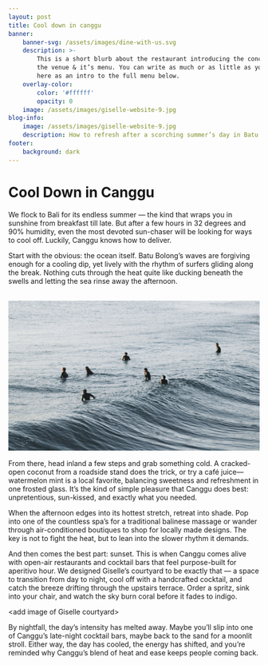 ```yaml
---
layout: post
title: Cool down in canggu
banner:
    banner-svg: /assets/images/dine-with-us.svg
    description: >-
        This is a short blurb about the restaurant introducing the concept of
        the venue & it’s menu. You can write as much or as little as you like
        here as an intro to the full menu below.
    overlay-color:
        color: '#ffffff'
        opacity: 0
    image: /assets/images/giselle-website-9.jpg
blog-info:
    image: /assets/images/giselle-website-9.jpg
    description: How to refresh after a scorching summer’s day in Batu Balong.
footer:
    background: dark
---
```

# Cool Down in Canggu

We flock to Bali for its endless summer — the kind that wraps you in sunshine from breakfast till late. But after a few hours in 32 degrees and 90% humidity, even the most devoted sun-chaser will be looking for ways to cool off. Luckily, Canggu knows how to deliver.

Start with the obvious: the ocean itself. Batu Bolong’s waves are forgiving enough for a cooling dip, yet lively with the rhythm of surfers gliding along the break. Nothing cuts through the heat quite like ducking beneath the swells and letting the sea rinse away the afternoon.

&nbsp;![](/uploads/ocean-surf.jpg)

From there, head inland a few steps and grab something cold. A cracked-open coconut from a roadside stand does the trick, or try a café juice—watermelon mint is a local favorite, balancing sweetness and refreshment in one frosted glass. It’s the kind of simple pleasure that Canggu does best: unpretentious, sun-kissed, and exactly what you needed.

When the afternoon edges into its hottest stretch, retreat into shade. Pop into one of the countless spa’s for a traditional balinese massage or wander through air-conditioned boutiques to shop for locally made designs. The key is not to fight the heat, but to lean into the slower rhythm it demands.

And then comes the best part: sunset. This is when Canggu comes alive with open-air restaurants and cocktail bars that feel purpose-built for aperitivo hour. We designed Giselle’s courtyard to be exactly that — a space to transition from day to night, cool off with a handcrafted cocktail, and catch the breeze drifting through the upstairs terrace. Order a spritz, sink into your chair, and watch the sky burn coral before it fades to indigo.

&lt;add image of Giselle courtyard&gt;

By nightfall, the day’s intensity has melted away. Maybe you’ll slip into one of Canggu’s late-night cocktail bars, maybe back to the sand for a moonlit stroll. Either way, the day has cooled, the energy has shifted, and you’re reminded why Canggu’s blend of heat and ease keeps people coming back.